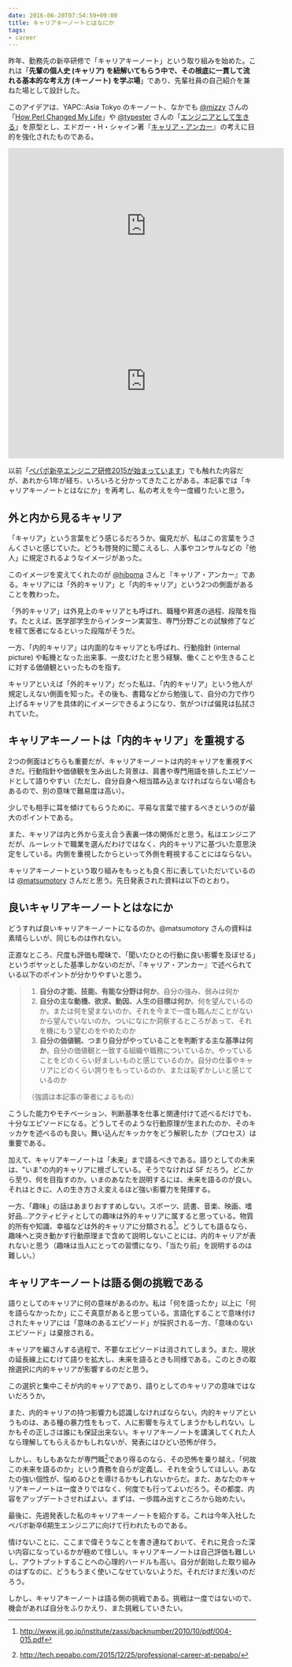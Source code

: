 ```yaml
---
date: 2016-06-20T07:54:59+09:00
title: キャリアキーノートとはなにか
tags:
- career
---
```

昨年、勤務先の新卒研修で「キャリアキーノート」という取り組みを始めた。これは「**先輩の個人史 (キャリア) を紐解いてもらう中で、その根底に一貫して流れる基本的な考え方 (キーノート) を学ぶ場**」であり、先輩社員の自己紹介を兼ねた場として設計した。

このアイデアは、YAPC::Asia Tokyo のキーノート、なかでも [@mizzy](https://twitter.com/gosukenator) さんの「[How Perl Changed My Life](http://yapcasia.org/2012/talk/show/79991522-db79-11e1-be22-0d4e6aeab6a4)」や [@typester](https://twitter.com/typester) さんの「[エンジニアとして生きる](http://yapcasia.org/2014/talk/show/4c1b9652-0c86-11e4-aec0-ad686aeab6a4)」を原型とし、エドガー・H・シャイン著『[キャリア・アンカー](http://www.amazon.co.jp/gp/product/4561233857/ref=as_li_ss_tl?ie=UTF8&camp=247&creative=7399&creativeASIN=4561233857&linkCode=as2&tag=hifumiass-22)』<img src="http://ir-jp.amazon-adsystem.com/e/ir?t=hifumiass-22&l=as2&o=9&a=4561233857" width="1" height="1" border="0" alt="" style="border:none !important; margin:0px !important;" />の考えに目的を強化されたものである。

<iframe width="560" height="315" src="https://www.youtube.com/embed/wxUxFdFxd0Y" frameborder="0" allowfullscreen></iframe>

<iframe width="560" height="315" src="https://www.youtube.com/embed/2LxmtTMVsZA" frameborder="0" allowfullscreen></iframe>

以前「[ペパボ新卒エンジニア研修2015が始まっています](/2015/06/14/pepabo-engineer-training-2015/)」でも触れた内容だが、あれから1年が経ち、いろいろと分かってきたことがある。本記事では「キャリアキーノートとはなにか」を再考し、私の考えを今一度綴りたいと思う。

外と内から見るキャリア
---

「キャリア」という言葉をどう感じるだろうか。偏見だが、私はこの言葉をうさんくさいと感じていた。どうも啓発的に聞こえるし、人事やコンサルなどの「他人」に規定されるようなイメージがあった。

このイメージを変えてくれたのが [@hiboma](https://twitter.com/hiboma) さんと『キャリア・アンカー』である。キャリアには「外的キャリア」と「内的キャリア」という2つの側面があることを教わった。

「外的キャリア」は外見上のキャリアとも呼ばれ、職種や昇進の過程、段階を指す。たとえば、医学部学生からインターン実習生、専門分野ごとの試験修了などを経て医者になるといった段階がそうだ。

一方、「内的キャリア」は内面的なキャリアとも呼ばれ、行動指針 (internal picture) や転機となった出来事、一皮むけたと思う経験、働くことや生きることに対する価値観といったものを指す。

キャリアといえば「外的キャリア」だった私は、「内的キャリア」という他人が規定しえない側面を知った。その後も、書籍などから勉強して、自分の力で作り上げるキャリアを具体的にイメージできるようになり、気がつけば偏見は払拭されていた。

キャリアキーノートは「内的キャリア」を重視する
---

2つの側面はどちらも重要だが、キャリアキーノートは内的キャリアを重視すべきだ。行動指針や価値観を生み出した背景は、肩書や専門用語を排したエピソードとして語りやすい（ただし、自分自身へ相当踏み込まなければならない場合もあるので、別の意味で難易度は高い）。

少しでも相手に耳を傾けてもらうために、平易な言葉で接するべきというのが最大のポイントである。

また、キャリアは内と外から支え合う表裏一体の関係だと思う。私はエンジニアだが、ルーレットで職業を選んだわけではなく、内的キャリアに基づいた意思決定をしている。内側を重視したからといって外側を軽視することにはならない。

キャリアキーノートという取り組みをもっとも良く形に表していただいているのは [@matsumotory](https://twitter.com/matsumotory) さんだと思う。先日発表された資料は以下のとおり。

<script async class="speakerdeck-embed" data-id="848437a5230f4105bb64257eb45d1bf1" data-ratio="1.77777777777778" src="//speakerdeck.com/assets/embed.js"></script>

良いキャリアキーノートとはなにか
---

どうすれば良いキャリアキーノートになるのか。@matsumotory さんの資料は素晴らしいが、同じものは作れない。

正直なところ、尺度も評価も曖昧で、「聞いたひとの行動に良い影響を及ぼせる」というボヤッとした基準しかないのだが、『キャリア・アンカー』で述べられている以下のポイントが分かりやすいと思う。

> 1. **自分の才能、技能、有能な分野は何か**。自分の強み、弱みは何か
> 1. **自分の主な動機、欲求、動因、人生の目標は何か**。何を望んでいるのか。または何を望まないのか。それを今まで一度も臨んだことがないから望んでいないのか。ついになにか洞察するところがあって、それを機にもう望むのをやめたのか
> 1. **自分の価値観、つまり自分がやっていることを判断する主な基準は何か**。自分の価値観と一致する組織や職務についているか。やっていることをどのくらい好ましいものと感じているのか。自分の仕事やキャリアにどのくらい誇りをもっているのか、または恥ずかしいと感じているのか
>
> （強調は本記事の筆者によるもの）

こうした能力やモチベーション、判断基準を仕事と関連付けて述べるだけでも、十分なエピソードになる。どうしてそのような行動原理が生まれたのか、そのキッカケを述べるのも良い。舞い込んだキッカケをどう解釈したか（プロセス）は重要である。

加えて、キャリアキーノートは「未来」まで語るべきである。語りとしての未来は、"いま"の内的キャリアに根ざしている。そうでなければ SF だろう。どこから至り、何を目指すのか。いまのあなたを説明するには、未来を語るのが良い。それはときに、人の生き方さえ変えるほど強い影響力を発揮する。

一方、「趣味」の話はあまりおすすめしない。スポーツ、読書、音楽、映画、嗜好品...アクティビティとしての趣味は外的キャリアに属すると思っている。物質的所有や知識、幸福などは外的キャリアに分類される[^1]。どうしても語るなら、趣味へと突き動かす行動原理まで含めて説明しないことには、内的キャリアが表れないと思う（趣味は当人にとっての習慣になり、「当たり前」を説明するのは難しい。）

キャリアキーノートは語る側の挑戦である
---

語りとしてのキャリアに何の意味があるのか。私は「何を語ったか」以上に「何を語らなかったか」にこそ真意があると思っている。言語化することで意味付けされたキャリアには「意味のあるエピソード」が採択される一方、「意味のないエピソード」は棄捨される。

キャリアを編さんする過程で、不要なエピソードは消されてしまう。また、現状の延長線上にむけて語りを拡大し、未来を語るときも同様である。このときの取捨選択に内的キャリアが影響するのだと思う。

この選択と集中こそが内的キャリアであり、語りとしてのキャリアの意味ではないだろうか。

また、内的キャリアの持つ影響力も認識しなければならない。内的キャリアというものは、ある種の暴力性をもって、人に影響を与えてしまうかもしれない。しかもその正しさは誰にも保証出来ない。キャリアキーノートを講演してくれた人なら理解してもらえるかもしれないが、発表にはひどい恐怖が伴う。

しかし、もしもあなたが専門職[^2]であり得るのなら、その恐怖を乗り越え、「何故この未来を語るのか」という責務を自らが定義し、それを全うしてほしい。あなたの強い個性が、悩めるひとを導けるかもしれないからだ。また、あなたのキャリアキーノートは一度きりではなく、何度でも行ってよいだろう。その都度、内容をアップデートさせればよい。まずは、一歩踏み出すところから始めたい。

最後に、先週発表した私のキャリアキーノートを紹介する。これは今年入社したペパボ新卒6期生エンジニアに向けて行われたものである。

<script async class="speakerdeck-embed" data-id="73b3c4b2c1644663969a0fff5cd4634c" data-ratio="1.77777777777778" src="//speakerdeck.com/assets/embed.js"></script>

情けないことに、ここまで偉そうなことを書き連ねておいて、それに見合った深い内容になっているかが極めて怪しい。キャリアキーノートは自己評価も難しいし、アウトプットすることへの心理的ハードルも高い。自分が創始した取り組みのはずなのに、どうもうまく使いこなせていないようだ。それだけまだ浅いのだろう。

しかし、キャリアキーノートは語る側の挑戦である。挑戦は一度ではないので、機会があれば自分をふりかえり、また挑戦していきたい。

[^1]: http://www.jil.go.jp/institute/zassi/backnumber/2010/10/pdf/004-015.pdf
[^2]: http://tech.pepabo.com/2015/12/25/professional-career-at-pepabo/
